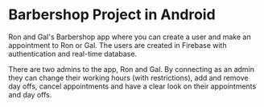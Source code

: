 <h1>Barbershop Project in Android</h1>

<p>Ron and Gal's Barbershop app where you can create a user and make an appointment to Ron or Gal.
The users are created in Firebase with authentication and real-time database.</p>

<p>There are two admins to the app, Ron and Gal.
By connecting as an admin they can change their working hours (with restrictions), add and remove day offs,
cancel appointments and have a clear look on their appointments and day offs.</p>
